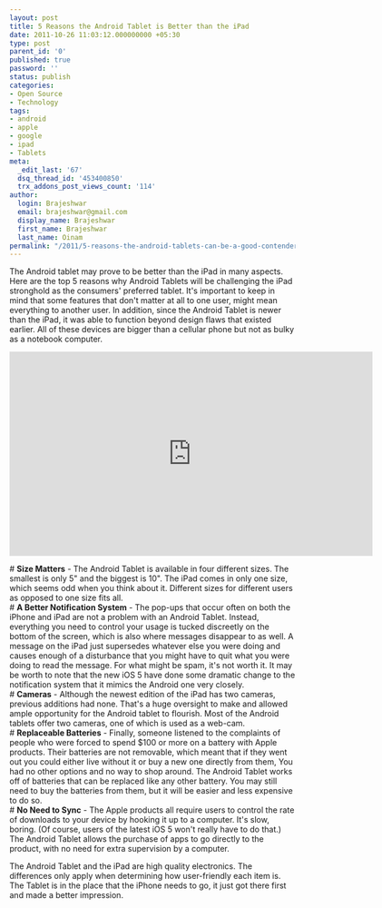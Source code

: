 ```yaml
---
layout: post
title: 5 Reasons the Android Tablet is Better than the iPad
date: 2011-10-26 11:03:12.000000000 +05:30
type: post
parent_id: '0'
published: true
password: ''
status: publish
categories:
- Open Source
- Technology
tags:
- android
- apple
- google
- ipad
- Tablets
meta:
  _edit_last: '67'
  dsq_thread_id: '453400850'
  trx_addons_post_views_count: '114'
author:
  login: Brajeshwar
  email: brajeshwar@gmail.com
  display_name: Brajeshwar
  first_name: Brajeshwar
  last_name: Oinam
permalink: "/2011/5-reasons-the-android-tablets-can-be-a-good-contender-to-the-ipad/"
---
```

<p>The Android tablet may prove to be better than the iPad in many aspects. Here are the top 5 reasons why Android Tablets will be challenging the iPad stronghold as the consumers' preferred tablet. It's important to keep in mind that some features that don't matter at all to one user, might mean everything to another user. In addition,  since the Android Tablet is newer than the iPad, it was able to function beyond design flaws that existed earlier. All of these devices are bigger than a cellular phone but not as bulky as a notebook computer.</p>

<p><iframe width="640" height="360" src="http://www.youtube.com/embed/-F_ke3rxopc?hd=1" frameborder="0" allowfullscreen></iframe></p>
<p># <strong>Size Matters</strong> - The Android Tablet is available in four different sizes. The smallest is only 5" and the biggest is 10". The iPad comes in only one size, which seems odd when you think about it. Different sizes for different users as opposed to one size fits all.<br />
# <strong>A Better Notification System</strong> - The pop-ups that occur often on both the iPhone and iPad are not a problem with an Android Tablet. Instead, everything you need to control your usage is tucked discreetly on the bottom of the screen, which is also where messages disappear to as well. A message on the iPad just supersedes whatever else you were doing and causes enough of a disturbance that you might have to quit what you were doing to read the message. For what might be spam, it's not worth it. It may be worth to note that the new iOS 5 have done some dramatic change to the notification system that it mimics the Android one very closely.<br />
# <strong>Cameras</strong> - Although the newest edition of the iPad has two cameras, previous additions had none. That's a huge oversight to make and allowed ample opportunity for the Android tablet to flourish. Most of the Android tablets offer two cameras, one of which is used as a web-cam.<br />
# <strong>Replaceable Batteries</strong> - Finally,  someone listened to the complaints of people who were forced to spend $100 or more on a battery with Apple products. Their batteries are not removable, which meant that if they went out you could either live without it or buy a new one directly from them, You had no other options and no way to shop around. The Android Tablet works off of batteries that can be replaced like any other battery. You may still need to buy the batteries from them, but it will be easier and less expensive to do so.<br />
# <strong>No Need to Sync</strong> - The Apple products all require users to control the rate of downloads to your device by hooking it up to a computer. It's slow, boring. (Of course, users of the latest iOS 5 won't really have to do that.) The Android Tablet allows the purchase of apps to go directly to the product, with no need for extra supervision by a computer.</p>
<p>The Android Tablet and the iPad are high quality electronics. The differences only apply when determining how user-friendly each item is. The Tablet is in the place that the iPhone needs to go, it just got there first and made a better impression.</p>

